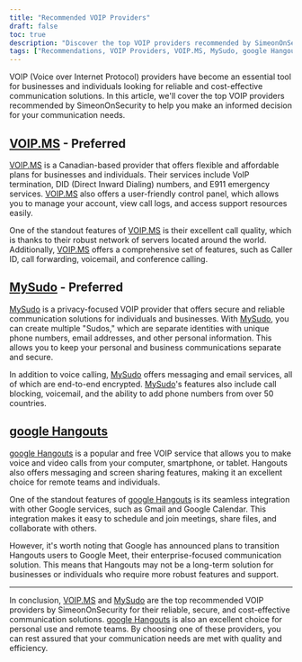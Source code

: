 ```yaml
---
title: "Recommended VOIP Providers"
draft: false
toc: true
description: "Discover the top VOIP providers recommended by SimeonOnSecurity. Get reliable and secure communication solutions for your personal or business needs with VOIP.MS and MySudo, the preferred choices. Additionally, stay connected with friends and family through google Hangouts."
tags: ["Recommendations, VOIP Providers, VOIP.MS, MySudo, google Hangouts], Voice Over IP"]
---
```


VOIP (Voice over Internet Protocol) providers have become an essential tool for businesses and individuals looking for reliable and cost-effective communication solutions. In this article, we'll cover the top VOIP providers recommended by SimeonOnSecurity to help you make an informed decision for your communication needs.

## [VOIP.MS](https://voip.ms) - **Preferred**

[VOIP.MS](https://voip.ms) is a Canadian-based provider that offers flexible and affordable plans for businesses and individuals. Their services include VoIP termination, DID (Direct Inward Dialing) numbers, and E911 emergency services. [VOIP.MS](https://voip.ms) also offers a user-friendly control panel, which allows you to manage your account, view call logs, and access support resources easily.

One of the standout features of [VOIP.MS](https://voip.ms) is their excellent call quality, which is thanks to their robust network of servers located around the world. Additionally, [VOIP.MS](https://voip.ms) offers a comprehensive set of features, such as Caller ID, call forwarding, voicemail, and conference calling.

## [MySudo](https://mysudo.com/) - **Preferred**

[MySudo](https://mysudo.com/) is a privacy-focused VOIP provider that offers secure and reliable communication solutions for individuals and businesses. With [MySudo](https://mysudo.com/), you can create multiple "Sudos," which are separate identities with unique phone numbers, email addresses, and other personal information. This allows you to keep your personal and business communications separate and secure.

In addition to voice calling, [MySudo](https://mysudo.com/) offers messaging and email services, all of which are end-to-end encrypted. [MySudo](https://mysudo.com/)'s features also include call blocking, voicemail, and the ability to add phone numbers from over 50 countries.

## [google Hangouts](https://hangouts.google.com)

[google Hangouts](https://hangouts.google.com) is a popular and free VOIP service that allows you to make voice and video calls from your computer, smartphone, or tablet. Hangouts also offers messaging and screen sharing features, making it an excellent choice for remote teams and individuals.

One of the standout features of [google Hangouts](https://hangouts.google.com) is its seamless integration with other Google services, such as Gmail and Google Calendar. This integration makes it easy to schedule and join meetings, share files, and collaborate with others.

However, it's worth noting that Google has announced plans to transition Hangouts users to Google Meet, their enterprise-focused communication solution. This means that Hangouts may not be a long-term solution for businesses or individuals who require more robust features and support.

____

In conclusion, [VOIP.MS](https://voip.ms) and [MySudo](https://mysudo.com/) are the top recommended VOIP providers by SimeonOnSecurity for their reliable, secure, and cost-effective communication solutions. [google Hangouts](https://hangouts.google.com) is also an excellent choice for personal use and remote teams. By choosing one of these providers, you can rest assured that your communication needs are met with quality and efficiency.
